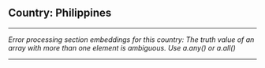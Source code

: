 ## Country: Philippines

---

*Error processing section embeddings for this country: The truth value of an array with more than one element is ambiguous. Use a.any() or a.all()*

---
